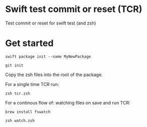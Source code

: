 # Swift test commit or reset (TCR)
Test commit or reset for swift test (and zsh)

# Get started

``swift package init --name MyNewPackage``

``git init``

Copy the zsh files into the root of the package.

For a single time TCR run:

``zsh tcr.zsh``

For a continous flow of: watching files on save and run TCR:

``brew install fswatch``

``zsh watch.zsh``
